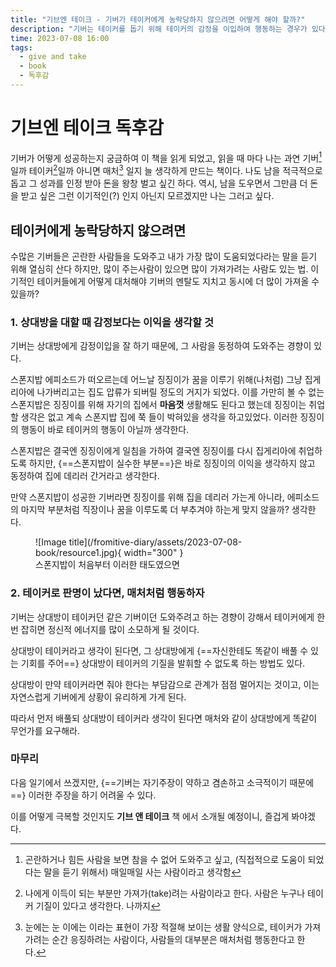 ```yaml
---
title: "기브엔 테이크 - 기버가 테이커에게 농락당하지 않으려면 어떻게 해야 할까?"
description: "기버는 테이커를 돕기 위해 테이커의 감정을 이입하여 행동하는 경우가 있다. 테이커는 이를 알아채고 기버를 악의적으로 이용한다고 한다, 그럼 테이커를 만났을 때 어떻게 해야 할지 짧게 정리하고자 한다"
time: 2023-07-08 16:00
tags:
  - give and take
  - book
  - 독후감
---
```


# 기브엔 테이크 독후감
 
기버가 어떻게 성공하는지 궁금하여 이 책을 읽게 되었고, 읽을 때 마다 나는 과연 기버[^1]일까 테이커[^2]일까 아니면 매처[^3] 일지 늘 생각하게 만드는 책이다. 나도 남을 적극적으로 돕고 그 성과를 인정 받아 돈을 왕창 벌고 싶긴 하다. 역시, 남을 도우면서 그만큼 더 돈을 받고 싶은 그런 이기적인(?) 인지 아닌지 모르겠지만 나는 그러고 싶다.

## 테이커에게 농락당하지 않으려면

수많은 기버들은 곤란한 사람들을 도와주고 내가 가장 많이 도움되었다라는 말을 듣기 위해 열심히 산다 하지만, 많이 주는사람이 있으면 많이 가져가려는 사람도 있는 법. 이기적인 테이커들에게 어떻게 대처해야 기버의 멘탈도 지치고 동시에 더 많이 가져올 수 있을까?

### 1. 상대방을 대할 때 감정보다는 이익을 생각할 것

기버는 상대방에게 감정이입을 잘 하기 때문에, 그 사람을 동정하여 도와주는 경향이 있다.

스폰지밥 에피소드가 떠오르는데 어느날 징징이가 꿈을 이루기 위해(나처럼) 그냥 집게리아에 나가버리고는 집도 압류가 되버릴 정도의 거지가 되었다. 이를 가만히 볼 수 없는 스폰지밥은 징징이를 위해 자기의 집에서 **마음껏** 생활해도 된다고 했는데 징징이는 취업 할 생각은 없고 계속 스폰지밥 집에 쭉 들이 박혀있을 생각을 하고있었다. 이러한 징징이의 행동이 바로 테이커의 행동이 아닐까 생각한다.

스폰지밥은 결국엔 징징이에게 일침을 가하여 결국엔 징징이를 다시 집게리아에 취업하도록 하지만, {==스폰지밥이 실수한 부분==}은 바로 징징이의 이익을 생각하지 않고 동정하여 집에 데리러 간거라고 생각한다.

만약 스폰지밥이 성공한 기버라면 징징이를 위해 집을 데리러 가는게 아니라, 에피소드의 마지막 부분처럼 직장이나 꿈을 이루도록 더 부추겨야 하는게 맞지 않을까? 생각한다.
<figure markdown>
  ![Image title](/fromitive-diary/assets/2023-07-08-book/resource1.jpg){ width="300" }
  <figcaption>스폰지밥이 처음부터 이러한 태도였으면</figcaption>
</figure>

### 2. 테이커로 판명이 났다면, 매처처럼 행동하자

기버는 상대방이 테이커던 같은 기버이던 도와주려고 하는 경향이 강해서 테이커에게 한번 잡히면 정신적 에너지를 많이 소모하게 될 것이다.

상대방이 테이커라고 생각이 된다면, 그 상대방에게 {==자신한테도 똑같이 배풀 수 있는 기회를 주어==} 상대방이 테이커의 기질을 발휘할 수 없도록 하는 방법도 있다.

상대방이 만약 테이커라면 줘야 한다는 부담감으로 관계가 점점 멀어지는 것이고, 이는 자연스럽게 기버에게 상황이 유리하게 가게 된다.

따라서 먼저 배풀되 상대방이 테이커라 생각이 된다면 매처와 같이 상대방에게 똑같이 무언가를 요구해라.

### 마무리

다음 일기에서 쓰겠지만, {==기버는 자기주장이 약하고 겸손하고 소극적이기 때문에==} 이러한 주장을 하기 어려울 수 있다.

이를 어떻게 극복할 것인지도 **기브 앤 테이크** 책 에서 소개될 예정이니, 즐겁게 봐야겠다.  

[^1]: 곤란하거나 힘든 사람을 보면 참을 수 없어 도와주고 싶고, (직접적으로 도움이 되었다는 말을 듣기 위해서) 매일매일 사는 사람이라고 생각함
[^2]: 나에게 이득이 되는 부분만 가져가(take)려는 사람이라고 한다. 사람은 누구나 테이커 기질이 있다고 생각한다. 나까지
[^3]: 눈에는 눈 이에는 이라는 표현이 가장 적절해 보이는 생활 양식으로, 테이커가 가져가려는 순간 응징하려는 사람이다, 사람들의 대부분은 매처처럼 행동한다고 한다.